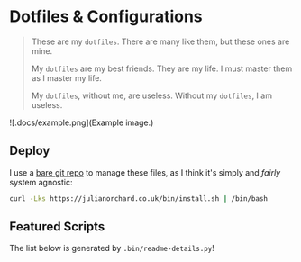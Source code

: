 # Dotfiles & Configurations

> These are my `dotfiles`. There are many like them, but these ones are mine.
>
> My `dotfiles` are my best friends. They are my life. I must master them as I master my life.
>
> My `dotfiles`, without me, are useless. Without my `dotfiles`, I am useless.

![.docs/example.png](Example image.)

## Deploy

I use a [bare git repo](https://www.atlassian.com/git/tutorials/dotfiles) to manage these files, as I think it's simply and *fairly* system agnostic:

```sh
curl -Lks https://julianorchard.co.uk/bin/install.sh | /bin/bash
```

## Featured Scripts

The list below is generated by `.bin/readme-details.py`!

